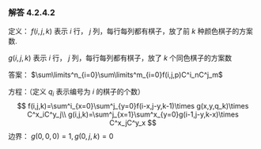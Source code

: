 ### 解答 4.2.4.2

定义： $f(i,j,k)$ 表示 $i$ 行， $j$ 列，每行每列都有棋子，放了前 $k$ 种颜色棋子的方案数.

$g(i,j,k)$ 表示 $i$ 行， $j$ 列，每行每列都有棋子，放了 $k$ 个同色棋子的方案数 

答案： $\sum\limits^n_{i=0}\sum\limits^m_{i=0}f(i,j,p)C^i_nC^j_m$

方程：（定义 $q_i$ 表示编号为 $i$  的棋子的个数）
$$
f(i,j,k)=\sum^i_{x=0}\sum^j_{y=0}f(i-x,j-y,k-1)\times g(x,y,q_k)\times C^x_iC^y_j\\
g(i,j,k)=\sum^j_{x=1}\sum^x_{y=0}g(i-1,j-y,k-x)\times C^x_jC^y_x
$$
边界： $g(0,0,0)=1,g(0,j,k)=0$